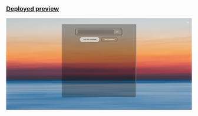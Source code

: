 ### [Deployed preview](https://cheerful-bombolone-b69cdc.netlify.app/)

![website preview](./Screenshot%202023-03-03%20122659.png)

